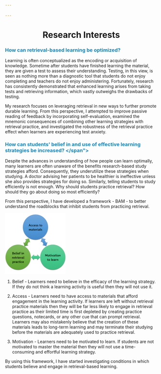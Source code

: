```yaml
---

---
```


# <center>Research Interests</center>

### <span style="color:#1b85b8">How can retrieval-based learning be optimized?</span>
Learning is often conceptualized as the encoding or acquisition of knowledge. Sometime after students have finished learning the material, they are given a test to assess their understanding. Testing, in this view, is seen as nothing more than a diagnostic tool that students do not enjoy completing  and teachers do not enjoy administering. Fortunately, research has consistently demonstrated that enhanced learning arises from taking tests and retrieving information, which vastly outweighs the drawbacks of testing.

My research focuses on leveraging retrieval in new ways to further promote durable learning. From this perspective, I attempted to improve passive reading of feedback by incorporating self-evaluation, examined the mnemonic consequences of combining other learning strategies with retrieval practice, and investigated the robustness of the retrieval practice effect when learners are experiencing test anxiety.

### <span style="color:#1b85b8  "> How can students' belief in and use of effective learning strategies be increased? </span">
Despite the advances in understanding of how people can learn optimally, many learners are often unaware of the benefits research-based study strategies afford. Consequently, they underutilize these strategies when studying. A doctor advising her patients to be healthier is ineffective unless she also provides strategies for doing so. Similarly, telling students to study efficiently is not enough. Why should students practice retrieval? How should they go about doing so most efficiently?

From this perspective, I have developed a framework - BAM - to better understand the roadblocks that inhibit students from practicing retrieval. 

![alt text](BAM.jpg)

1. Belief - Learners need to believe in the efficacy of the learning strategy. If they do not think a learning activity is useful then they will not use it.

2. Access - Learners need to have access to materials that afford engagement in the learning activity. If learners are left without retrieval practice materials then they will be far less likely to engage in retrieval practice as their limited time is first depleted by creating practice questions, notecards, or any other cue that can prompt retrieval. Learners may also mistakenly believe that the creation of these materials leads to long-term learning and may terminate their studying before the materials are adequately used to practice retrieval.

3. Motivation - Learners need to be motivated to learn. If students are not motivated to master the material then they will not use a time-consuming and effortful learning strategy.

By using this framework, I have started investigating conditions in which students believe and engage in retrieval-based learning. 
 
